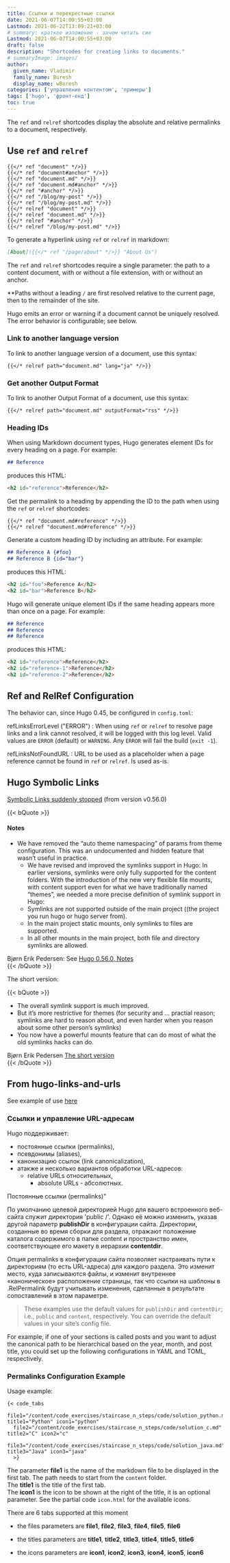 ```yaml
---
title: Ссылки и перекрестные ссылки
date: 2021-06-07T14:00:55+03:00
Lastmod: 2021-06-22T13:09:21+03:00
# summary: краткое изложение - зачем читать сие
Lastmod: 2021-06-07T14:00:55+03:00
draft: false
description: "Shortcodes for creating links to documents."
# summaryImage: images/
author:
  given_name: Vladimir
  family_name: Buresh
  display_name: wBuresh
categories: ['управление контентом', 'примеры']
tags: ['hugo', 'фронт-енд']
toc: true
---
```


The `ref` and `relref` shortcodes display the absolute and relative permalinks to a document, respectively.

## Use `ref` and `relref`

```go-html-template
{{</* ref "document" */>}}
{{</* ref "document#anchor" */>}}
{{</* ref "document.md" */>}}
{{</* ref "document.md#anchor" */>}}
{{</* ref "#anchor" */>}}
{{</* ref "/blog/my-post" */>}}
{{</* ref "/blog/my-post.md" */>}}
{{</* relref "document" */>}}
{{</* relref "document.md" */>}}
{{</* relref "#anchor" */>}}
{{</* relref "/blog/my-post.md" */>}}
```

To generate a hyperlink using `ref` or `relref` in markdown:

```md
[About]({{</* ref "/page/about" */>}} "About Us")
```

The `ref` and `relref` shortcodes require a single parameter: the path to a content document, with or without a file extension, with or without an anchor.

**Paths without a leading `/` are first resolved relative to the current page, then to the remainder of the site.

Hugo emits an error or warning if a document cannot be uniquely resolved. The error behavior is configurable; see below.

### Link to another language version

To link to another language version of a document, use this syntax:

```go-html-template
{{</* relref path="document.md" lang="ja" */>}}
```

### Get another Output Format

To link to another Output Format of a document, use this syntax:

```go-html-template
{{</* relref path="document.md" outputFormat="rss" */>}}
```

### Heading IDs

When using Markdown document types, Hugo generates element IDs for every heading on a page. For example:

```md
## Reference
```

produces this HTML:

```html
<h2 id="reference">Reference</h2>
```

Get the permalink to a heading by appending the ID to the path when using the `ref` or `relref` shortcodes:

```go-html-template
{{</* ref "document.md#reference" */>}}
{{</* relref "document.md#reference" */>}}
```

Generate a custom heading ID by including an attribute. For example:

```md
## Reference A {#foo}
## Reference B {id="bar"}
```

produces this HTML:

```html
<h2 id="foo">Reference A</h2>
<h2 id="bar">Reference B</h2>
```

Hugo will generate unique element IDs if the same heading appears more than once on a page. For example:

```md
## Reference
## Reference
## Reference
```

produces this HTML:

```html
<h2 id="reference">Reference</h2>
<h2 id="reference-1">Reference</h2>
<h2 id="reference-2">Reference</h2>
```

## Ref and RelRef Configuration

The behavior can, since Hugo 0.45, be configured in `config.toml`:

refLinksErrorLevel ("ERROR")
: When using `ref` or `relref` to resolve page links and a link cannot resolved, it will be logged with this log level. Valid values are `ERROR` (default) or `WARNING`. Any `ERROR` will fail the build (`exit -1`).

refLinksNotFoundURL
: URL to be used as a placeholder when a page reference cannot be found in `ref` or `relref`. Is used as-is.


## Hugo Symbolic Links

[Symbolic Links suddenly stopped](https://discourse.gohugo.io/t/symbolic-links-suddenly-stopped-from-version-v0-56-0/19878/2) (from version v0.56.0)

{{< bQuote >}}
<h4>Notes</h4>
<ul>
<li>We have removed the “auto theme namespacing” of params from theme configuration. This was an undocumented and hidden feature that wasn’t useful in practice.
<ul>
<li>We have revised and improved the symlinks support in Hugo: In earlier versions, symlinks were only fully supported for the content folders. With the introduction of the new very flexible file mounts, with content support even for what we have traditionally named “themes”, we needed a more precise definition of symlink support in Hugo:</li>
<li>Symlinks are not supported outside of the main project ((the project you run hugo or hugo server from).</li>
<li>In the main project static mounts, only symlinks to files are supported.</li>
<li>In all other mounts in the main project, both file and directory symlinks are allowed.</li>
</ul>
</li>
</ul>

<footer class="blockquote-footer text-right font-italic pt-3">
Bjørn Erik Pedersen: See
<a href="https://gohugo.io/news/0.56.0-relnotes#notes">Hugo 0.56.0, Notes</a>
</footer>
{{< /bQuote >}}

The short version:

{{< bQuote >}}
<ul>
<li>The overall symlink support is much improved.</li>
<li>But it’s more restrictive for themes (for security and … practial reason; symlinks are hard to reason about, and even harder when you reason about some other person’s symlinks)</li>
<li>You now have a powerful mounts feature that can do most of what the old symlinks hacks can do.</li>
</ul>
<footer class="blockquote-footer text-right font-italic pt-3 mb-0">
Bjørn Erik Pedersen
<a href="https://discourse.gohugo.io/t/symbolic-links-suddenly-stopped-from-version-v0-56-0/19878/2">The short version</a>
</footer>
{{< /bQuote >}}

## From hugo-links-and-urls

See example of use [here](https://rjordaney.is/code_exercises/staircase_n_steps/)

### Ссылки и управление URL-адресам

Hugo поддерживает:

- постоянные ссылки (permalinks),
- псевдонимы (aliases),
- канонизацию ссылок (link canonicalization),
- атакже и несколько вариантов обработки URL-адресов:
  - relative URLs относительных,
	- absolute URLs - абсолютных.


Постоянные ссылки (permalinks)"

По умолчанию целевой директорией Hugo для вашего встроенного веб-сайта служит директория
'public /'. Однако её можно изменить, указав другой параметр **publishDir** в конфигурации сайта. Директории, созданные во время сборки для раздела, отражают положение каталога содержимого в папке content и пространство имен, соответствующее его макету в иерархии **contentdir**.

<!-- The permalinks option in your site configuration allows you to adjust the directory paths (i.e., the URLs) on a per-section basis. This will change where the files are written to and will change the page’s internal “canonical” location, such that template references to .RelPermalink will honor the adjustments made as a result of the mappings in this option. -->

Опция permalinks в конфигурации сайта позволяет настраивать пути к директориям (то есть URL-адреса) для каждого раздела. Это изменит место, куда записываются файлы, и изменит внутреннее «каноническое» расположение страницы, так что ссылки на шаблоны в .RelPermalink будут учитывать изменения, сделанные в результате сопоставлений в этом параметре.

>These examples use the default values for `publishDir` and `contentDir`; i.e., `public` and `content`, respectively. You can override the default values in your site’s config file.

For example, if one of your sections is called posts and you want to adjust the canonical path to be hierarchical based on the year, month, and post title, you could set up the following configurations in YAML and TOML, respectively.

### Permalinks Configuration Example


Usage example:

```
{< code_tabs
  file1="/content/code_exercises/staircase_n_steps/code/solution_python.md" title1="Python" icon1="python"
  file2="/content/code_exercises/staircase_n_steps/code/solution_c.md" title2="C" icon2="c"
  file3="/content/code_exercises/staircase_n_steps/code/solution_java.md" title3="Java" icon3="java"
  >}
```


The parameter **file1** is the name of the markdown file to be displayed in the first tab.
The path needs to start from the `content` folder.<br>
The **title1** is the title of the first tab.<br>
The **icon1** is the icon to be shown at the right of the title, it is an optional parameter. See the partial code `icon.html` for the available icons.

There are 6 tabs supported at this moment

* the files parameters are **file1**, **file2**, **file3**, **file4**, **file5**, **file6**

* the titles parameters are **title1**, **title2**, **title3**, **title4**, **title5**, **title6**

* the icons parameters are **icon1**, **icon2**, **icon3**, **icon4**, **icon5**, **icon6**

